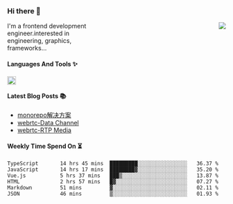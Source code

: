 <!--
**zhaohuanyuu/zhaohuanyuu** is a ✨ _special_ ✨ repository because its `README.md` (this file) appears on your GitHub profile.
-->

### Hi there 👋

<picture>
  <source media="(prefers-color-scheme: dark)" srcset="https://github-readme-stats.vercel.app/api?username=zhaohuanyuu&count_private=true&show_icons=true&theme=city_lights&hide_title=true">
  <img align="right" src="https://github-readme-stats.vercel.app/api?username=zhaohuanyuu&count_private=true&show_icons=true&hide_title=true">
</picture>

<p align="left" style="width:40%">I'm a frontend development engineer.interested in engineering, graphics, frameworks...</p>

#### Languages And Tools ✨

<img align="left" height="20" src="https://skillicons.dev/icons?i=js,ts,nodejs,react,vue,gatsby,materialui,graphql,nestjs,electron,flutter" />

</br>

#### Latest Blog Posts 📚
<!-- BLOG-POST-LIST:START -->
- [monorepo解决方案](https://zhy.gatsbyjs.io/blog/monorepos)
- [webrtc-Data Channel](https://zhy.gatsbyjs.io/blog/webrtc-dc)
- [webrtc-RTP Media](https://zhy.gatsbyjs.io/blog/webrtc-RtpMedia)
<!-- BLOG-POST-LIST:END -->

#### Weekly Time Spend On ⏳
<!--START_SECTION:waka-->

```text
TypeScript       14 hrs 45 mins  █████████░░░░░░░░░░░░░░░░   36.37 %
JavaScript       14 hrs 17 mins  ████████▓░░░░░░░░░░░░░░░░   35.20 %
Vue.js           5 hrs 37 mins   ███▒░░░░░░░░░░░░░░░░░░░░░   13.87 %
HTML             2 hrs 57 mins   █▓░░░░░░░░░░░░░░░░░░░░░░░   07.27 %
Markdown         51 mins         ▓░░░░░░░░░░░░░░░░░░░░░░░░   02.11 %
JSON             46 mins         ▒░░░░░░░░░░░░░░░░░░░░░░░░   01.93 %
```

<!--END_SECTION:waka-->
